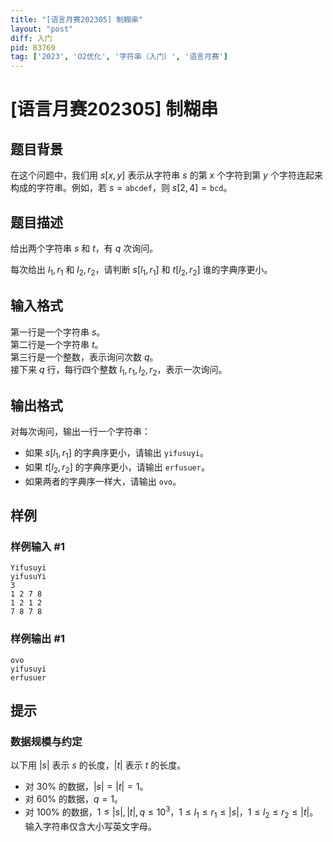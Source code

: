 ```yaml
---
title: "[语言月赛202305] 制糊串"
layout: "post"
diff: 入门
pid: B3769
tag: ['2023', 'O2优化', '字符串（入门）', '语言月赛']
---
```

# [语言月赛202305] 制糊串
## 题目背景

在这个问题中，我们用 $s[x,y]$ 表示从字符串 $s$ 的第 $x$ 个字符到第 $y$ 个字符连起来构成的字符串。例如，若 $s = \texttt{abcdef}$，则 $s[2,4] = \texttt{bcd}$。
## 题目描述

给出两个字符串 $s$ 和 $t$，有 $q$ 次询问。

每次给出 $l_1, r_1$ 和 $l_2, r_2$，请判断 $s[l_1, r_1]$ 和 $t[l_2, r_2]$ 谁的字典序更小。
## 输入格式

第一行是一个字符串 $s$。  
第二行是一个字符串 $t$。  
第三行是一个整数，表示询问次数 $q$。  
接下来 $q$ 行，每行四个整数 $l_1, r_1, l_2, r_2$，表示一次询问。
## 输出格式

对每次询问，输出一行一个字符串：

- 如果 $s[l_1, r_1]$ 的字典序更小，请输出 $\texttt{yifusuyi}$。
- 如果 $t[l_2, r_2]$ 的字典序更小，请输出 $\texttt{erfusuer}$。
- 如果两者的字典序一样大，请输出 $\texttt{ovo}$。
## 样例

### 样例输入 #1
```
Yifusuyi
yifusuYi
3
1 2 7 8
1 2 1 2
7 8 7 8
```
### 样例输出 #1
```
ovo
yifusuyi
erfusuer
```
## 提示

### 数据规模与约定

以下用 $|s|$ 表示 $s$ 的长度，$|t|$ 表示 $t$ 的长度。

- 对 $30\%$ 的数据，$|s| = |t| = 1$。
- 对 $60\%$ 的数据，$q = 1$。
- 对 $100\%$ 的数据，$1 \leq |s|, |t|, q \leq 10^3$，$1 \leq l_1 \leq r_1 \leq |s|$，$1 \leq l_2 \leq r_2 \leq |t|$。输入字符串仅含大小写英文字母。
